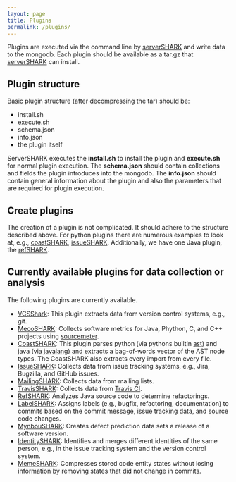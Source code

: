 ```yaml
---
layout: page
title: Plugins
permalink: /plugins/
---
```


Plugins are executed via the command line by [serverSHARK] and write data to the mongodb.
Each plugin should be available as a tar.gz that [serverSHARK] can install.

## Plugin structure

Basic plugin structure (after decompressing the tar) should be:

- install.sh
- execute.sh
- schema.json
- info.json
- the plugin itself

ServerSHARK executes the **install.sh** to install the plugin and **execute.sh** for normal plugin execution.
The **schema.json** should contain collections and fields the plugin introduces into the mongodb.
The **info.json** should contain general information about the plugin and also the parameters that are required for plugin execution.

## Create plugins

The creation of a plugin is not complicated. It should adhere to the structure described above.
For python plugins there are numerous examples to look at, e.g., [coastSHARK], [issueSHARK].
Additionally, we have one Java plugin, the [refSHARK].

## Currently available plugins for data collection or analysis

The following plugins are currently available.

- [VCSShark]: This plugin extracts data from version control systems, e.g., git.
- [MecoSHARK]: Collects software metrics for Java, Phython, C, and C++ projects using [sourcemeter].
- [CoastSHARK]: This plugin parses python (via pythons builtin [ast]) and java (via [javalang]) and extracts a bag-of-words vector of the AST node types. The CoastSHARK also extracts every import from every file.
- [IssueSHARK]: Collects data from issue tracking systems, e.g., Jira, Bugzilla, and GitHub issues.
- [MailingSHARK]: Collects data from mailing lists.
- [TravisSHARK]: Collects data from [Travis CI].
- [RefSHARK]: Analyzes Java source code to determine refactorings.
- [LabelSHARK]: Assigns labels (e.g., bugfix, refactoring, documentation) to commits based on the commit message, issue tracking data, and source code changes. 
- [MynbouSHARK]: Creates defect prediction data sets a release of a software version. 
- [IdentitySHARK]: Identifies and merges different identities of the same person, e.g., in the issue tracking system and the version control system.
- [MemeSHARK]: Compresses stored code entity states without losing information by removing states that did not change in commits. 

[serverSHARK]: https://github.com/smartshark/servershark
[vcsSHARK]: https://github.com/smartshark/vcsshark
[mecoSHARK]: https://github.com/smartshark/mecoshark
[issueSHARK]: https://github.com/smartshark/issueshark
[coastSHARK]: https://github.com/smartshark/coastshark
[pycoshark]: https://github.com/smartshark/pycoshark
[refshark]: https://github.com/smartshark/refshark
[labelshark]: https://github.com/smartshark/labelSHARK
[mynboushark]: https://github.com/smartshark/mynbouSHARK
[identityshark]: https://github.com/smartshark/identitySHARK
[mailingshark]: https://github.com/smartshark/mailingSHARK
[travisshark]: https://github.com/smartshark/travisSHARK
[memeSHARK]: https://github.com/smartshark/memeSHARK
[javalang]: https://github.com/c2nes/javalang
[ast]: https://docs.python.org/3/library/ast.html
[sourcemeter]: https://www.sourcemeter.com/
[Travis CI]: https://travis-ci.org/
